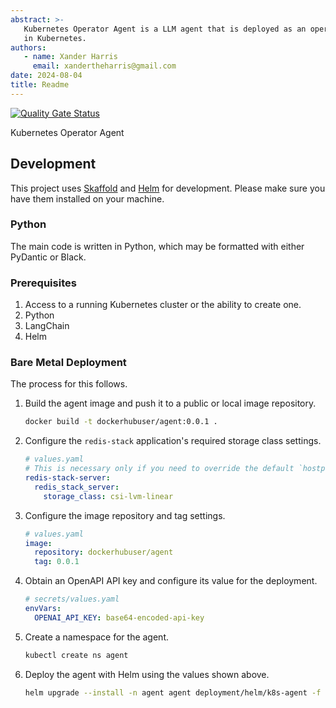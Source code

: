 ```yaml
---
abstract: >-
   Kubernetes Operator Agent is a LLM agent that is deployed as an operator
   in Kubernetes.
authors:
   - name: Xander Harris
     email: xandertheharris@gmail.com
date: 2024-08-04
title: Readme
---
```


[![Quality Gate Status](https://sonarcloud.io/api/project_badges/measure?project=edwardtheharris_k8s-operator-agent&metric=alert_status)](https://sonarcloud.io/summary/new_code?id=edwardtheharris_k8s-operator-agent)

Kubernetes Operator Agent

## Development

This project uses [Skaffold](https://skaffold.dev/) and [Helm](https://helm.sh/)
for development. Please make sure you have them installed on your machine.

### Python

The main code is written in Python, which may be formatted with either
PyDantic or Black.

### Prerequisites

1. Access to a running Kubernetes cluster or the ability to create one.
2. Python
3. LangChain
4. Helm

### Bare Metal Deployment

The process for this follows.

1. Build the agent image and push it to a public or local image repository.

   ```sh
   docker build -t dockerhubuser/agent:0.0.1 .
   ```

2. Configure the `redis-stack` application's required storage class settings.

   ```yaml
   # values.yaml
   # This is necessary only if you need to override the default `hostpath` storageClass.
   redis-stack-server:
     redis_stack_server:
       storage_class: csi-lvm-linear
   ```

3. Configure the image repository and tag settings.

   ```yaml
   # values.yaml
   image:
     repository: dockerhubuser/agent
     tag: 0.0.1
   ```

4. Obtain an OpenAPI API key and configure its value for the deployment.

   ```yaml
   # secrets/values.yaml
   envVars:
     OPENAI_API_KEY: base64-encoded-api-key
   ```

5. Create a namespace for the agent.

   ```sh
   kubectl create ns agent
   ```

6. Deploy the agent with Helm using the values shown above.

   ```sh
   helm upgrade --install -n agent agent deployment/helm/k8s-agent -f secrets/values.yaml -f values.yaml
   ```
